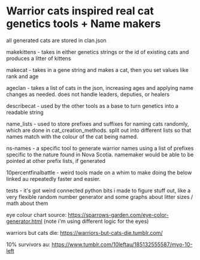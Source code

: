 # Warrior cats inspired real cat genetics tools + Name makers
all generated cats are stored in clan.json

makekittens - takes in either genetics strings or the id of existing cats and produces a litter of kittens

makecat - takes in a gene string and makes a cat, then you set values like rank and age

ageclan - takes a list of cats in the json, increasing ages and applying name changes as needed. does not handle leaders, 
deputies, or healers

describecat - used by the other tools as a base to turn genetics into a readable string

name_lists - used to store prefixes and suffixes for naming cats randomly, which are done in cat_creation_methods. split
out into different lists so that names match with the colour of the cat being named.

ns-names - a specific tool to generate warrior names using a list of prefixes specific to the nature found in Nova Scotia.
namemaker would be able to be pointed at other prefix lists, if generated

10percentfinalbattle - weird tools made on a whim to make doing the below linked au repeatedly faster and easier.

tests - it's got weird connected python bits i made to figure stuff out, like a very flexible
random number generator and some graphs about litter sizes / math about them

eye colour chart source: https://sparrows-garden.com/eye-color-generator.html (note i'm using different logic for the eyes)

warriors but cats die: https://warriors-but-cats-die.tumblr.com/

10% survivors au: https://www.tumblr.com/10leftau/185132555587/myo-10-left
